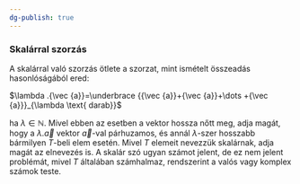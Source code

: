```yaml
---
dg-publish: true
---
```

### Skalárral szorzás

A skalárral való szorzás ötlete a szorzat, mint ismételt összeadás hasonlóságából ered:

$\lambda .{\vec {a}}=\underbrace {{\vec {a}}+{\vec {a}}+\dots +{\vec {a}}}_{\lambda \text{ darab}}$

ha $\lambda \in \mathbb {N}$. Mivel ebben az esetben a vektor hossza nőtt meg, adja magát, hogy a $\lambda .{\vec {a}}$ vektor ${\vec {a}}$-val párhuzamos, és annál $\lambda$-szer hosszabb bármilyen $T$-beli elem esetén. Mivel $T$ elemeit nevezzük skalárnak, adja magát az elnevezés is. A skalár szó ugyan számot jelent, de ez nem jelent problémát, mivel $T$ általában számhalmaz, rendszerint a valós vagy komplex számok teste.
